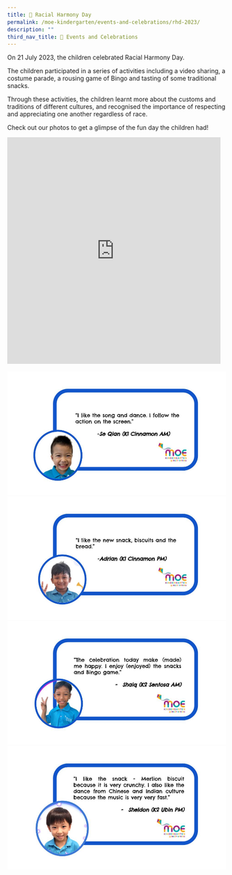 ```yaml
---
title: 🤝 Racial Harmony Day
permalink: /moe-kindergarten/events-and-celebrations/rhd-2023/
description: ""
third_nav_title: 🎉 Events and Celebrations
---
```

On 21 July 2023, the children celebrated Racial Harmony Day.

The children participated in a series of activities including a video sharing, a costume parade, a rousing game of Bingo and tasting of some traditional snacks.
  
Through these activities, the children learnt more about the customs and traditions of different cultures, and recognised the importance of respecting and appreciating one another regardless of race.  
  
Check out our photos to get a glimpse of the fun day the children had!

<iframe src="https://docs.google.com/presentation/d/e/2PACX-1vSx2YAYZ7AbR6mt4v6ckjGsFngLcqyw_-Wh5bMjVA5wntP2UU-_DqTfpjfbuYUB0KIkkHGo3Y9_euYI/embed?start=true&amp;loop=true&amp;delayms=5000" frameborder="0" width="491" height="520" allowfullscreen="true"></iframe>

![](/images/MK/Event%20Reflections/RHD%202023/cinnamon%20am%20reflection.jpg)
![](/images/MK/Event%20Reflections/RHD%202023/cinnamon%20pm%20reflection.jpg)
![](/images/MK/Event%20Reflections/RHD%202023/sentosa%20am%20reflection.jpg)
![](/images/MK/Event%20Reflections/RHD%202023/ubin%20pm%20reflection.jpg)